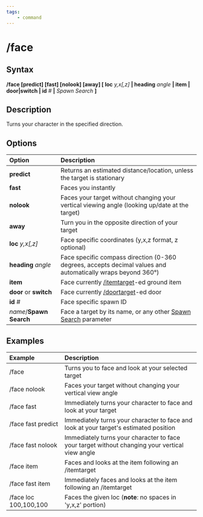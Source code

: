 ```yaml
---
tags:
    - command
---
```

# /face

## Syntax

**/face [predict] [fast] [nolook] [away] [ loc** _y,x[,z]_ **| heading** _angle_ **| item | door|switch | id** _#_ **|** _Spawn Search_ **]**

## Description

Turns your character in the specified direction.

## Options

| Option | Description |
| :--- | :--- |
| **predict** | Returns an estimated distance/location, unless the target is stationary |
| **fast** | Faces you instantly |
| **nolook** | Faces your target without changing your vertical viewing angle (looking up/date at the target) |
| **away** | Turn you in the opposite direction of your target |
| **loc** _y,x[,z]_ | Face specific coordinates (y,x,z format, z optional) |
| **heading** _angle_ | Face specific compass direction (0-360 degrees, accepts decimal values and automatically wraps beyond 360°) |
| **item** | Face currently [/itemtarget](itemtarget.md)-ed ground item |
| **door** or **switch** | Face currently [/doortarget](doortarget.md)-ed door |
| **id** _#_ | Face specific spawn ID |
| _name_/**Spawn Search** | Face a target by its name, or any other [Spawn Search](../../reference/general/spawn-search.md) parameter|

## Examples

| **Example** | **Description** |
| :--- | :--- |
| /face | Turns you to face and look at your selected target |
| /face nolook | Faces your target without changing your vertical view angle |
| /face fast | Immediately turns your character to face and look at your target |
| /face fast predict | Immediately turns your character to face and look at your target's estimated position |
| /face fast nolook | Immediately turns your character to face your target without changing your vertical view angle |
| /face item | Faces and looks at the item following an /itemtarget |
| /face fast item | Immediately faces and looks at the item following an /itemtarget |
| /face loc 100,100,100 | Faces the given loc (**note**: no spaces in 'y,x,z' portion) |